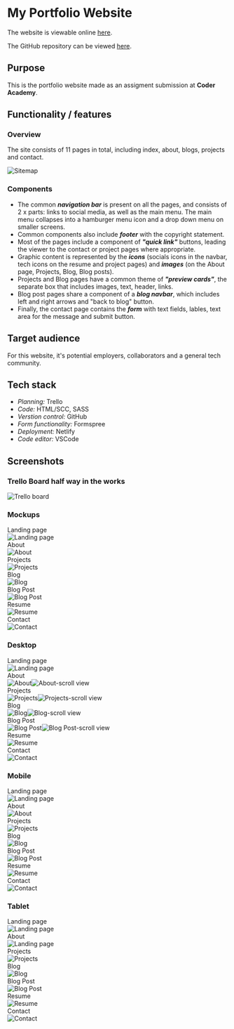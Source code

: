 # My Portfolio Website

The website is viewable online [here](https://khai-tun-28351020b.netlify.app/).

The GitHub repository can be viewed [here](https://github.com/khaingtt/portfolio).

## **Purpose**

This is the portfolio website made as an assigment submission at **Coder Academy**.<br/>


## **Functionality / features**

### **Overview**
The site consists of 11 pages in total, including index, about, blogs, projects and contact.

![Sitemap](./screenshots/Sitemap.png)
### **Components**
* The common _**navigation bar**_ is present on all the pages, and consists of 2 x parts: links to social media, as well as the main menu. The main menu collapses into a hamburger menu icon and a drop down menu on smaller screens. 
* Common components also include _**footer**_ with the copyright statement. 
* Most of the pages include a component of _**"quick link"**_ buttons, leading the viewer to the contact or project pages where appropriate.
* Graphic content is represented by the _**icons**_ (socials icons in the navbar, tech icons on the resume and project pages) and _**images**_ (on the About page, Projects, Blog, Blog posts).
* Projects and Blog pages have a common theme of _**"preview cards"**_, the separate box that includes images, text, header, links.
* Blog post pages share a component of a _**blog navbar**_, which includes left and right arrows and "back to blog" button.
* Finally, the contact page contains the _**form**_ with text fields, lables, text area for the message and submit button.

## Target audience
For this website, it's potential employers, collaborators and a general tech community.

## Tech stack
* _Planning:_ Trello
* _Code:_ HTML/SCC, SASS
* _Verstion control:_ GitHub 
* _Form functionality:_ Formspree
* _Deployment:_ Netlify
* _Code editor:_ VSCode

## Screenshots

### Trello Board half way in the works
![Trello board](./screenshots/Trello.jpg)


### Mockups
Landing page<br/>
![Landing page](./screenshots/mockups/landing.jpg)<br/>
About</br>
![About](./screenshots/mockups/about.jpg)</br>
Projects</br>
![Projects](./screenshots/mockups/projects.jpg)</br>
Blog</br>
![Blog](./screenshots/mockups/blog.jpg)</br>
Blog Post</br>
![Blog Post](./screenshots/mockups/blog-post.jpg)</br>
Resume</br>
![Resume](./screenshots/mockups/resume.jpg)</br>
Contact</br>
![Contact](./screenshots/mockups/contact.jpg)</br>

### Desktop
Landing page<br/>
![Landing page](./screenshots/index.png)<br/>
About</br>
![About](./screenshots/about.png)![About-scroll view](./screenshots/about2.png)</br>
Projects</br>
![Projects](./screenshots/projects.png)![Projects-scroll view](./screenshots/projects2.png)</br>
Blog</br>
![Blog](./screenshots/blog.png)![Blog-scroll view](./screenshots/blog2.png)</br>
Blog Post</br>
![Blog Post](./screenshots/blog-post.png)![Blog Post-scroll view](./screenshots/blog-post2.png)</br>
Resume</br>
![Resume](./screenshots/resume.png)</br>
Contact</br>
![Contact](./screenshots/contact.png)</br>

### Mobile
Landing page<br/>
![Landing page](./screenshots/mobile/index.png)<br/>
About</br>
![About](./screenshots/mobile/about.png)</br>
Projects</br>
![Projects](./screenshots/mobile/projects.png)</br>
Blog</br>
![Blog](./screenshots/mobile/blog.png)</br>
Blog Post</br>
![Blog Post](./screenshots/mobile/blog-post.png)</br>
Resume</br>
![Resume](./screenshots/mobile/resume.png)</br>
Contact</br>
![Contact](./screenshots/mobile/contact.png)</br>

### Tablet
Landing page<br/>
![Landing page](./screenshots/tablet/index.jpg)<br/>
About</br>
![Landing page](./screenshots/tablet/about.jpg)</br>
Projects</br>
![Projects](./screenshots/tablet/projects.jpg)</br>
Blog</br>
![Blog](./screenshots/tablet/blog.jpg)</br>
Blog Post</br>
![Blog Post](./screenshots/tablet/blog-post.jpg)</br>
Resume</br>
![Resume](./screenshots/tablet/resume.jpg)</br>
Contact</br>
![Contact](./screenshots/tablet/contact.jpg)</br>